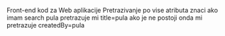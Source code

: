 Front-end kod za Web aplikacije
Pretrazivanje po vise atributa znaci ako imam search pula pretrazuje mi title=pula ako je ne postoji onda mi pretrazuje createdBy=pula
